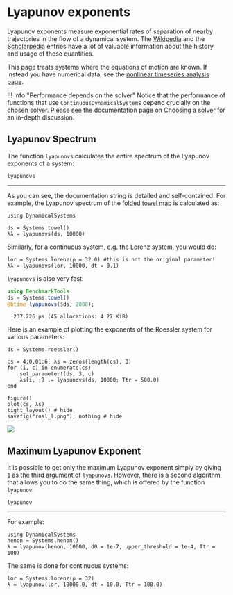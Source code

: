 # Lyapunov exponents
Lyapunov exponents measure exponential rates of separation of nearby trajectories in the flow
of a dynamical system. The [Wikipedia](https://en.wikipedia.org/wiki/Lyapunov_exponent) and the [Scholarpedia](http://www.scholarpedia.org/article/Lyapunov_exponent) entries have a lot of valuable information about the history and usage of these quantities.

This page treats systems where the equations of motion are known. If instead
you have numerical data, see the [nonlinear timeseries analysis page](nlts).

!!! info "Performance depends on the solver"
    Notice that the performance of functions that use `ContinuousDynamicalSystem`s depend crucially on the chosen solver. Please see the documentation page on [Choosing a solver](@ref) for an in-depth discussion.

## Lyapunov Spectrum

The function `lyapunovs` calculates the entire spectrum of the Lyapunov
exponents of a system:
```@docs
lyapunovs
```
---
As you can see, the documentation string is detailed and self-contained. For example,
the Lyapunov spectrum of the [folded towel map](http://www.scholarpedia.org/article/Hyperchaos)
is calculated as:
```@example lyap
using DynamicalSystems

ds = Systems.towel()
λλ = lyapunovs(ds, 10000)
```
Similarly, for a continuous system, e.g. the Lorenz system, you would do:
```@example lyap
lor = Systems.lorenz(ρ = 32.0) #this is not the original parameter!
λλ = lyapunovs(lor, 10000, dt = 0.1)
```

`lyapunovs` is also very fast:
```julia
using BenchmarkTools
ds = Systems.towel()
@btime lyapunovs($ds, 2000);
```
```
  237.226 μs (45 allocations: 4.27 KiB)
```

Here is an example of plotting the exponents of the Roessler system for various parameters:
```@example lyap
ds = Systems.roessler()

cs = 4:0.01:6; λs = zeros(length(cs), 3)
for (i, c) in enumerate(cs)
    set_parameter!(ds, 3, c)
    λs[i, :] .= lyapunovs(ds, 10000; Ttr = 500.0)
end

figure()
plot(cs, λs)
tight_layout() # hide
savefig("rosl_l.png"); nothing # hide
```
![](osl_l.png)



## Maximum Lyapunov Exponent
It is possible to get only the maximum Lyapunov exponent simply by giving
`1` as the third argument of [`lyapunovs`](@ref). However, there is a second algorithm that allows you to do the same thing, which is offered by the function `lyapunov`:
```@docs
lyapunov
```
---
For example:
```@example lyap
using DynamicalSystems
henon = Systems.henon()
λ = lyapunov(henon, 10000, d0 = 1e-7, upper_threshold = 1e-4, Ttr = 100)
```

The same is done for continuous systems:
```@example lyap
lor = Systems.lorenz(ρ = 32)
λ = lyapunov(lor, 10000.0, dt = 10.0, Ttr = 100.0)
```
